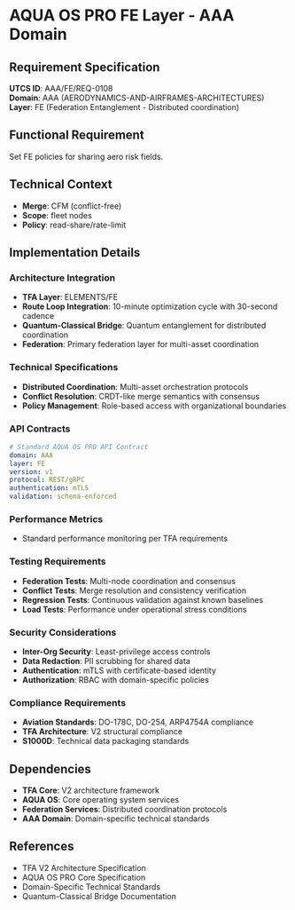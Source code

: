 # AQUA OS PRO FE Layer - AAA Domain

## Requirement Specification

**UTCS ID**: AAA/FE/REQ-0108  
**Domain**: AAA (AERODYNAMICS-AND-AIRFRAMES-ARCHITECTURES)  
**Layer**: FE (Federation Entanglement - Distributed coordination)  

## Functional Requirement

Set FE policies for sharing aero risk fields.

## Technical Context

- **Merge**: CFM (conflict-free)
- **Scope**: fleet nodes
- **Policy**: read-share/rate-limit


## Implementation Details

### Architecture Integration
- **TFA Layer**: ELEMENTS/FE
- **Route Loop Integration**: 10-minute optimization cycle with 30-second cadence
- **Quantum-Classical Bridge**: Quantum entanglement for distributed coordination
- **Federation**: Primary federation layer for multi-asset coordination

### Technical Specifications

- **Distributed Coordination**: Multi-asset orchestration protocols
- **Conflict Resolution**: CRDT-like merge semantics with consensus
- **Policy Management**: Role-based access with organizational boundaries

### API Contracts


```yaml
# Standard AQUA OS PRO API Contract
domain: AAA
layer: FE
version: v1
protocol: REST/gRPC
authentication: mTLS
validation: schema-enforced
```

### Performance Metrics

- Standard performance monitoring per TFA requirements

### Testing Requirements

- **Federation Tests**: Multi-node coordination and consensus
- **Conflict Tests**: Merge resolution and consistency verification
- **Regression Tests**: Continuous validation against known baselines
- **Load Tests**: Performance under operational stress conditions

### Security Considerations

- **Inter-Org Security**: Least-privilege access controls
- **Data Redaction**: PII scrubbing for shared data
- **Authentication**: mTLS with certificate-based identity
- **Authorization**: RBAC with domain-specific policies

### Compliance Requirements

- **Aviation Standards**: DO-178C, DO-254, ARP4754A compliance
- **TFA Architecture**: V2 structural compliance
- **S1000D**: Technical data packaging standards

## Dependencies

- **TFA Core**: V2 architecture framework
- **AQUA OS**: Core operating system services
- **Federation Services**: Distributed coordination protocols
- **AAA Domain**: Domain-specific technical standards

## References

- TFA V2 Architecture Specification
- AQUA OS PRO Core Specification
- Domain-Specific Technical Standards
- Quantum-Classical Bridge Documentation
